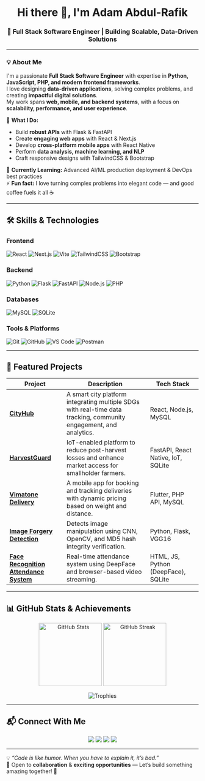 <!-- Profile Header -->
<h1 align="center">Hi there 👋, I'm Adam Abdul-Rafik</h1>
<h3 align="center">🚀 Full Stack Software Engineer | Building Scalable, Data-Driven Solutions</h3>

---

### 💡 About Me
I'm a passionate **Full Stack Software Engineer** with expertise in **Python, JavaScript, PHP, and modern frontend frameworks**.  
I love designing **data-driven applications**, solving complex problems, and creating **impactful digital solutions**.  
My work spans **web, mobile, and backend systems**, with a focus on **scalability, performance, and user experience**.

💼 **What I Do:**
- Build **robust APIs** with Flask & FastAPI  
- Create **engaging web apps** with React & Next.js  
- Develop **cross-platform mobile apps** with React Native  
- Perform **data analysis, machine learning, and NLP**  
- Craft responsive designs with TailwindCSS & Bootstrap  

🌱 **Currently Learning:** Advanced AI/ML production deployment & DevOps best practices  
⚡ **Fun fact:** I love turning complex problems into elegant code — and good coffee fuels it all ☕

---

## 🛠 Skills & Technologies

### **Frontend**
![React](https://img.shields.io/badge/React-20232A?style=for-the-badge&logo=react&logoColor=61DAFB)
![Next.js](https://img.shields.io/badge/Next.js-black?style=for-the-badge&logo=nextdotjs&logoColor=white)
![Vite](https://img.shields.io/badge/Vite-646CFF?style=for-the-badge&logo=vite&logoColor=white)
![TailwindCSS](https://img.shields.io/badge/TailwindCSS-38B2AC?style=for-the-badge&logo=tailwind-css&logoColor=white)
![Bootstrap](https://img.shields.io/badge/Bootstrap-563D7C?style=for-the-badge&logo=bootstrap&logoColor=white)

### **Backend**
![Python](https://img.shields.io/badge/Python-3776AB?style=for-the-badge&logo=python&logoColor=white)
![Flask](https://img.shields.io/badge/Flask-000000?style=for-the-badge&logo=flask&logoColor=white)
![FastAPI](https://img.shields.io/badge/FastAPI-009688?style=for-the-badge&logo=fastapi&logoColor=white)
![Node.js](https://img.shields.io/badge/Node.js-339933?style=for-the-badge&logo=nodedotjs&logoColor=white)
![PHP](https://img.shields.io/badge/PHP-777BB4?style=for-the-badge&logo=php&logoColor=white)

### **Databases**
![MySQL](https://img.shields.io/badge/MySQL-005C84?style=for-the-badge&logo=mysql&logoColor=white)
![SQLite](https://img.shields.io/badge/SQLite-07405E?style=for-the-badge&logo=sqlite&logoColor=white)

### **Tools & Platforms**
![Git](https://img.shields.io/badge/Git-F05032?style=for-the-badge&logo=git&logoColor=white)
![GitHub](https://img.shields.io/badge/GitHub-181717?style=for-the-badge&logo=github&logoColor=white)
![VS Code](https://img.shields.io/badge/VS_Code-007ACC?style=for-the-badge&logo=visual-studio-code&logoColor=white)
![Postman](https://img.shields.io/badge/Postman-FF6C37?style=for-the-badge&logo=postman&logoColor=white)

---

## 🚀 Featured Projects

| Project | Description | Tech Stack |
|---------|-------------|------------|
| [**CityHub**](https://github.com/yourusername/CityHub) | A smart city platform integrating multiple SDGs with real-time data tracking, community engagement, and analytics. | React, Node.js, MySQL |
| [**HarvestGuard**](https://github.com/yourusername/HarvestGuard) | IoT-enabled platform to reduce post-harvest losses and enhance market access for smallholder farmers. | FastAPI, React Native, IoT, SQLite |
| [**Vimatone Delivery**](https://github.com/yourusername/Vimatone) | A mobile app for booking and tracking deliveries with dynamic pricing based on weight and distance. | Flutter, PHP API, MySQL |
| [**Image Forgery Detection**](https://github.com/yourusername/Image-Forgery-Detection) | Detects image manipulation using CNN, OpenCV, and MD5 hash integrity verification. | Python, Flask, VGG16 |
| [**Face Recognition Attendance System**](https://github.com/yourusername/Face-Recognition-Attendance) | Real-time attendance system using DeepFace and browser-based video streaming. | HTML, JS, Python (DeepFace), SQLite |

---

## 📊 GitHub Stats & Achievements

<p align="center">
  <img src="https://github-readme-stats.vercel.app/api?username=yourusername&show_icons=true&theme=tokyonight" alt="GitHub Stats" height="165" />
  <img src="https://github-readme-streak-stats.herokuapp.com/?user=yourusername&theme=tokyonight" alt="GitHub Streak" height="165" />
</p>

<p align="center">
  <img src="https://github-profile-trophy.vercel.app/?username=yourusername&theme=onedark&no-frame=true&margin-w=15" alt="Trophies" />
</p>

---

## 📬 Connect With Me
<p align="center">
  <a href="https://www.linkedin.com/in/yourlinkedin/"><img src="https://img.shields.io/badge/LinkedIn-0A66C2?style=for-the-badge&logo=linkedin&logoColor=white" /></a>
  <a href="mailto:your.email@example.com"><img src="https://img.shields.io/badge/Email-D14836?style=for-the-badge&logo=gmail&logoColor=white" /></a>
  <a href="https://yourportfolio.com"><img src="https://img.shields.io/badge/Portfolio-000000?style=for-the-badge&logo=About.me&logoColor=white" /></a>
  <a href="https://twitter.com/yourtwitter"><img src="https://img.shields.io/badge/Twitter-1DA1F2?style=for-the-badge&logo=twitter&logoColor=white" /></a>
</p>

---

💡 *“Code is like humor. When you have to explain it, it’s bad.”*  
🔹 Open to **collaboration** & **exciting opportunities** — Let’s build something amazing together! 🚀
